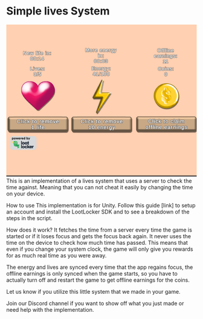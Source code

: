 # Simple lives System
![](https://github.com/LootLocker/unity-lives-system/blob/main/livesGif.gif)
This is an implementation of a lives system that uses a server to check the time against. Meaning that you can not cheat it easily by changing the time on your device.

How to use
This implementation is for Unity. Follow this guide [link] to setup an account and install the LootLocker SDK and to see a breakdown of the steps in the script.

How does it work?
It fetches the time from a server every time the game is started or if it loses focus and gets the focus back again. It never uses the time on the device to check how much time has passed. This means that even if you change your system clock, the game will only give you rewards for as much real time as you were away.

The energy and lives are synced every time that the app regains focus, the offline earnings is only synced when the game starts, so you have to actually turn off and restart the game to get offline earnings for the coins. 

Let us know if you utilize this little system that we made in your game.

Join our Discord channel if you want to show off what you just made or need help with the implementation.
